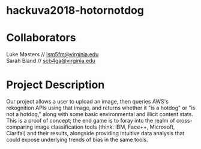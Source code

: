 # hackuva2018-hotornotdog

# Collaborators
Luke Masters // lsm5fm@virginia.edu <br />
Sarah Bland // scb4ga@virginia.edu

# Project Description
Our project allows a user to upload an image, then queries AWS's rekognition APIs using that image, and returns whether it "is a hotdog" or "is not a hotdog," along with some basic environmental and illicit content stats. This is a proof of concept; the end game is to foray into the realm of cross-comparing image classification tools (think: IBM, Face++, Microsoft, Clarifai) and their results, alongside providing intuitive data analysis that could expose underlying trends of bias in the same tools.
